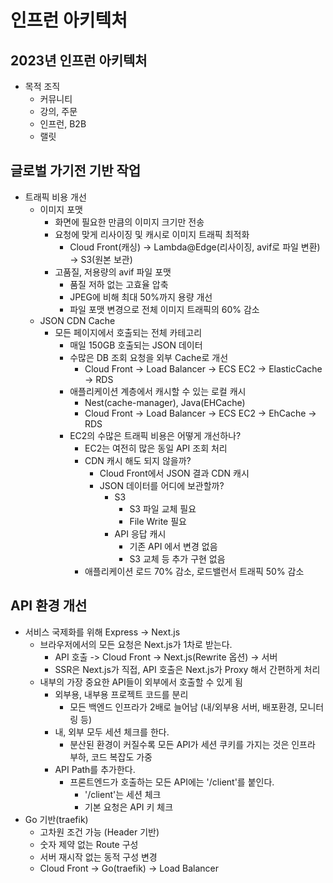 # 인프런 아키텍처

## 2023년 인프런 아키텍처

 - 목적 조직
    - 커뮤니티
    - 강의, 주문
    - 인프런, B2B
    - 랠릿
 
## 글로벌 가기전 기반 작업

- 트래픽 비용 개선
    - 이미지 포맷
        - 화면에 필요한 만큼의 이미지 크기만 전송
        - 요청에 맞게 리사이징 및 캐시로 이미지 트래픽 최적화
            - Cloud Front(캐싱) -> Lambda@Edge(리사이징, avif로 파일 변환) -> S3(원본 보관)
        - 고품질, 저용량의 avif 파일 포맷
            - 품질 저하 없는 고효율 압축
            - JPEG에 비해 최대 50%까지 용량 개선
            - 파일 포맷 변경으로 전체 이미지 트래픽의 60% 감소
    - JSON CDN Cache
        - 모든 페이지에서 호출되는 전체 카테고리
            - 매일 150GB 호출되는 JSON 데이터
            - 수많은 DB 조회 요청을 외부 Cache로 개선
                - Cloud Front -> Load Balancer -> ECS EC2 -> ElasticCache -> RDS
            - 애플리케이션 계층에서 캐시할 수 있는 로컬 캐시
                - Nest(cache-manager), Java(EHCache)
                - Cloud Front -> Load Balancer -> ECS EC2 -> EhCache -> RDS
            - EC2의 수많은 트래픽 비용은 어떻게 개선하나?
                - EC2는 여전히 많은 동일 API 조회 처리
                - CDN 캐시 해도 되지 않을까?
                    - Cloud Front에서 JSON 결과 CDN 캐시
                    - JSON 데이터를 어디에 보관할까?
                        - S3
                            - S3 파일 교체 필요
                            - File Write 필요
                        - API 응답 캐시
                            - 기존 API 에서 변경 없음
                            - S3 교체 등 추가 구현 없음
                - 애플리케이션 로드 70% 감소, 로드밸런서 트래픽 50% 감소

## API 환경 개선

 - 서비스 국제화를 위해 Express -> Next.js
    - 브라우저에서의 모든 요청은 Next.js가 1차로 받는다.
        - API 호출 -> Cloud Front -> Next.js(Rewrite 옵션) -> 서버
        - SSR은 Next.js가 직접, API 호출은 Next.js가 Proxy 해서 간편하게 처리
    - 내부의 가장 중요한 API들이 외부에서 호출할 수 있게 됨
        - 외부용, 내부용 프로젝트 코드를 분리
            - 모든 백엔드 인프라가 2배로 늘어남 (내/외부용 서버, 배포환경, 모니터링 등)
        - 내, 외부 모두 세션 체크를 한다.
            - 분산된 환경이 커질수록 모든 API가 세션 쿠키를 가지는 것은 인프라 부하, 코드 복잡도 가중
        - API Path를 추가한다.
            - 프론트엔드가 호출하는 모든 API에는 '/client'를 붙인다.
                - '/client'는 세션 체크
                - 기본 요청은 API 키 체크
 - Go 기반(traefik)
    - 고차원 조건 가능 (Header 기반)
    - 숫자 제약 없는 Route 구성
    - 서버 재시작 없는 동적 구성 변경
    - Cloud Front -> Go(traefik) -> Load Balancer
